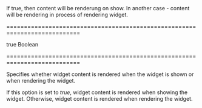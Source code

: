 <!--**
/*-------------------------------------------
    Auto-generated file. Do not modify.
-------------------------------------------

**-->
<!--d-->If true, then content will be renderung on show. In another case - content will be rendering in process of rendering widget.<!--/d-->
===========================================================================
<!--default-->true<!--/default-->
<!--type-->Boolean<!--/type-->
===========================================================================

<!--shortDescription-->
Specifies whether widget content is rendered when the widget is shown or when rendering the widget.
<!--/shortDescription-->

<!--fullDescription-->
If this option is set to *true*, widget content is rendered when showing the widget. Otherwise, widget content is rendered when rendering the widget.


<!--/fullDescription-->
